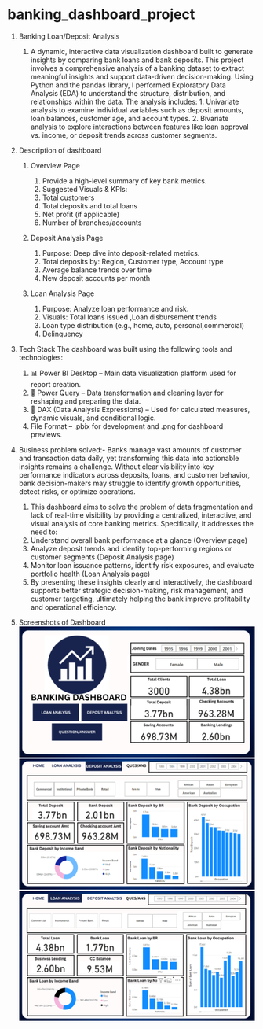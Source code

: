 # banking_dashboard_project 
1. Banking Loan/Deposit Analysis
    1. A dynamic, interactive data visualization dashboard built to generate insights by comparing bank loans and bank deposits.
       This  project involves a comprehensive analysis of a banking dataset to extract meaningful insights and support data-driven decision-making. Using Python and the              pandas library, I performed Exploratory Data Analysis (EDA) to understand the structure, distribution, and relationships within the data. The analysis includes:
           1. Univariate analysis to examine individual variables such as deposit amounts, loan balances, customer age, and account types.
           2. Bivariate analysis to explore interactions between features like loan approval vs. income, or deposit trends across customer segments.
   
3. Description of dashboard
   1. Overview Page
       1. Provide a high-level summary of key bank metrics.
       2. Suggested Visuals & KPIs:
       3. Total customers
       4. Total deposits and total loans
       5. Net profit (if applicable)
       6. Number of branches/accounts

   2. Deposit Analysis Page
      1. Purpose: Deep dive into deposit-related metrics.
      2. Total deposits by: Region, Customer type, Account type
      3. Average balance trends over time
      4. New deposit accounts per month

   3. Loan Analysis Page
      1. Purpose: Analyze loan performance and risk.
      2. Visuals: Total loans issued ,Loan disbursement trends
      3. Loan type distribution (e.g., home, auto, personal,commercial)
      4. Delinquency

4. Tech Stack
 The dashboard was built using the following tools and technologies:
     1. 📊 Power BI Desktop – Main data visualization platform used for report creation.
     2. 📂 Power Query – Data transformation and cleaning layer for reshaping and preparing the data.
     3. 🧠 DAX (Data Analysis Expressions) – Used for calculated measures, dynamic visuals, and conditional logic.
     4.  File Format – .pbix for development and .png for dashboard previews.

5. Business problem solved:-
   Banks manage vast amounts of customer and transaction data daily, yet transforming this data into actionable insights remains a challenge. Without clear visibility into      key performance indicators across deposits, loans, and customer behavior, bank decision-makers may struggle to identify growth opportunities, detect risks, or optimize       operations.
     1. This dashboard aims to solve the problem of data fragmentation and lack of real-time visibility by providing a centralized, interactive, and visual analysis of core          banking metrics. Specifically, it addresses the need to:
     2. Understand overall bank performance at a glance (Overview page)
     3. Analyze deposit trends and identify top-performing regions or customer segments (Deposit Analysis page)
     4. Monitor loan issuance patterns, identify risk exposures, and evaluate portfolio health (Loan Analysis page)
     5. By presenting these insights clearly and interactively, the dashboard supports better strategic decision-making, risk management, and customer targeting, ultimately          helping the bank improve profitability and operational efficiency.

6. Screenshots of Dashboard
   ![Dashboard preview](https://github.com/tushar0215/banking_case-/blob/main/Overview%20Banking%20dashboard.png)
   ![Deposit Analysis](https://github.com/tushar0215/banking_case-/blob/main/Deposit%20analysis.png)
   ![Loan Analysis](https://github.com/tushar0215/banking_case-/blob/main/Bank%20Loan%20Analysis.png)
   
   

   
